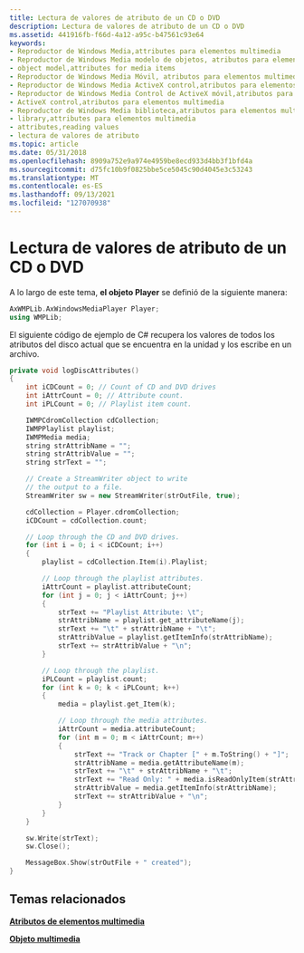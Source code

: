 ```yaml
---
title: Lectura de valores de atributo de un CD o DVD
description: Lectura de valores de atributo de un CD o DVD
ms.assetid: 441916fb-f66d-4a12-a95c-b47561c93e64
keywords:
- Reproductor de Windows Media,attributes para elementos multimedia
- Reproductor de Windows Media modelo de objetos, atributos para elementos multimedia
- object model,attributes for media items
- Reproductor de Windows Media Móvil, atributos para elementos multimedia
- Reproductor de Windows Media ActiveX control,atributos para elementos multimedia
- Reproductor de Windows Media Control de ActiveX móvil,atributos para elementos multimedia
- ActiveX control,atributos para elementos multimedia
- Reproductor de Windows Media biblioteca,atributos para elementos multimedia
- library,attributes para elementos multimedia
- attributes,reading values
- lectura de valores de atributo
ms.topic: article
ms.date: 05/31/2018
ms.openlocfilehash: 8909a752e9a974e4959be8ecd933d4bb3f1bfd4a
ms.sourcegitcommit: d75fc10b9f0825bbe5ce5045c90d4045e3c53243
ms.translationtype: MT
ms.contentlocale: es-ES
ms.lasthandoff: 09/13/2021
ms.locfileid: "127070938"
---
```

# <a name="reading-attribute-values-from-a-cd-or-dvd"></a>Lectura de valores de atributo de un CD o DVD

A lo largo de este tema, **el objeto Player** se definió de la siguiente manera:


```C++
AxWMPLib.AxWindowsMediaPlayer Player;
using WMPLib;

```



El siguiente código de ejemplo de C# recupera los valores de todos los atributos del disco actual que se encuentra en la unidad y los escribe en un archivo.


```C++
private void logDiscAttributes()
{
    int iCDCount = 0; // Count of CD and DVD drives
    int iAttrCount = 0; // Attribute count.
    int iPLCount = 0; // Playlist item count.

    IWMPCdromCollection cdCollection;
    IWMPPlaylist playlist;
    IWMPMedia media;
    string strAttribName = "";
    string strAttribValue = "";
    string strText = "";

    // Create a StreamWriter object to write
    // the output to a file.
    StreamWriter sw = new StreamWriter(strOutFile, true);

    cdCollection = Player.cdromCollection;
    iCDCount = cdCollection.count;

    // Loop through the CD and DVD drives.
    for (int i = 0; i < iCDCount; i++)
    {
        playlist = cdCollection.Item(i).Playlist;

        // Loop through the playlist attributes.
        iAttrCount = playlist.attributeCount;
        for (int j = 0; j < iAttrCount; j++)
        {
            strText += "Playlist Attribute: \t";
            strAttribName = playlist.get_attributeName(j);
            strText += "\t" + strAttribName + "\t";
            strAttribValue = playlist.getItemInfo(strAttribName);
            strText += strAttribValue + "\n";
        }

        // Loop through the playlist.
        iPLCount = playlist.count;
        for (int k = 0; k < iPLCount; k++)
        {
            media = playlist.get_Item(k);

            // Loop through the media attributes.
            iAttrCount = media.attributeCount;
            for (int m = 0; m < iAttrCount; m++)
            {
                strText += "Track or Chapter [" + m.ToString() + "]";
                strAttribName = media.getAttributeName(m);
                strText += "\t" + strAttribName + "\t";
                strText += "Read Only: " + media.isReadOnlyItem(strAttribName) + "\t";
                strAttribValue = media.getItemInfo(strAttribName);
                strText += strAttribValue + "\n";
            }
        }
    }

    sw.Write(strText);
    sw.Close();

    MessageBox.Show(strOutFile + " created");
}

```



## <a name="related-topics"></a>Temas relacionados

<dl> <dt>

[**Atributos de elementos multimedia**](media-item-attributes.md)
</dt> <dt>

[**Objeto multimedia**](media-object.md)
</dt> </dl>

 

 




